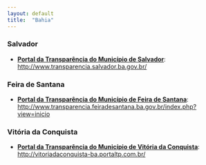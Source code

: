 ```yaml
---
layout: default
title:  "Bahia"
---
```


### Salvador

-   **[Portal da Transparência do Município de Salvador](http://www.transparencia.salvador.ba.gov.br/)**: http://www.transparencia.salvador.ba.gov.br/

### Feira de Santana

-   **[Portal da Transparência do Município de Feira de Santana](http://www.transparencia.feiradesantana.ba.gov.br/index.php?view=inicio)**: http://www.transparencia.feiradesantana.ba.gov.br/index.php?view=inicio

### Vitória da Conquista

-   **[Portal da Transparência do Município de Vitória da Conquista](http://vitoriadaconquista-ba.portaltp.com.br/)**: http://vitoriadaconquista-ba.portaltp.com.br/

